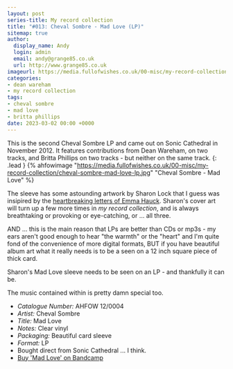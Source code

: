 ```yaml
---
layout: post
series-title: My record collection
title: "#013: Cheval Sombre - Mad Love (LP)"
sitemap: true
author:
  display_name: Andy
  login: admin
  email: andy@grange85.co.uk
  url: http://www.grange85.co.uk
imageurl: https://media.fullofwishes.co.uk/00-misc/my-record-collection/cheval-sombre-mad-love-lp.jpg
categories:
- dean wareham
- my record collection
tags:
- cheval sombre
- mad love
- britta phillips
date: 2023-03-02 00:00 +0000
---
```

This is the second Cheval Sombre LP and came out on Sonic Cathedral in November 2012. It features contributions from Dean Wareham, on two tracks, and Britta Phillips on two tracks - but neither on the same track.
{: .lead }
{% ahfowimage "https://media.fullofwishes.co.uk/00-misc/my-record-collection/cheval-sombre-mad-love-lp.jpg" "Cheval Sombre - Mad Love" %}

The sleeve has some astounding artwork by Sharon Lock that I guess was insipired by the [heartbreaking letters of Emma Hauck](https://lettersofnote.com/2011/08/17/sweetheart-come/). Sharon's cover art will turn up a few more times in _my record collection_, and is always breathtaking or provoking or eye-catching, or ... all three. 

AND ... this is the main reason that LPs are better than CDs or mp3s - my ears aren't good enough to hear "the warmth" or the "heart" and I'm quite fond of the convenience of more digital formats, BUT if you have beautiful album art what it really needs is to be a seen on a 12 inch square piece of thick card.

Sharon's Mad Love sleeve needs to be seen on an LP - and thankfully it can be.

The music contained within is pretty damn special too.

 - *Catalogue Number:* AHFOW 12/0004
 - *Artist:* Cheval Sombre
 - *Title:* Mad Love
 - *Notes:* Clear vinyl
 - *Packaging:* Beautiful card sleeve
 - *Format:* LP
 - Bought direct from Sonic Cathedral ... I think.
 - [Buy 'Mad Love' on Bandcamp](https://chevalsombre.bandcamp.com/album/mad-love-2)
